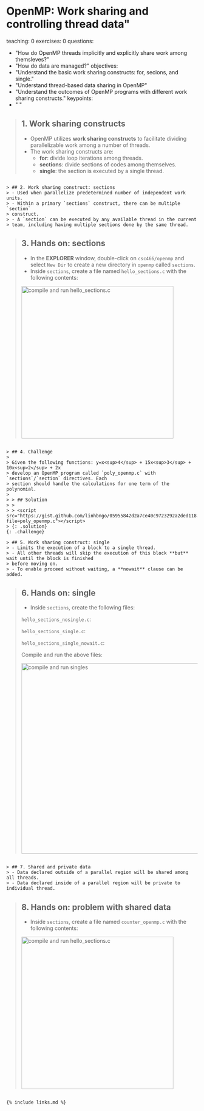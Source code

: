 
# OpenMP: Work sharing and controlling thread data"
teaching: 0
exercises: 0
questions:
- "How do OpenMP threads implicitly and explicitly share work among themsleves?"
- "How do data are managed?"
objectives:
- "Understand the basic work sharing constructs: for, secions, and single."
- "Understand thread-based data sharing in OpenMP"
- "Understand the outcomes of OpenMP programs with different work sharing constructs."
keypoints:
- " "


> ## 1. Work sharing constructs
> - OpenMP utilizes **work sharing constructs** to facilitate dividing 
> parallelizable work among a number of threads. 
> - The work sharing constructs are:
>   - **for**: divide loop iterations among threads. 
>   - **sections**: divide sections of codes among themselves. 
>   - **single**: the section is executed by a single thread. 
```

> ## 2. Work sharing construct: sections
> - Used when parallelize predetermined number of independent work units. 
> - Within a primary `sections` construct, there can be multiple `section`
> construct. 
> - A `section` can be executed by any available thread in the current 
> team, including having multiple sections done by the same thread. 
```

> ## 3. Hands on: sections
>
> - In the **EXPLORER** window, double-click on `csc466/openmp` and select 
> `New Dir` to create a new directory in `openmp` called `sections`. 
> - Inside `sections`, create a file named `hello_sections.c` with the
> following contents:
>
> <script src="https://gist.github.com/linhbngo/05955842d2a7ce40c9723292a2ded118.js?file=hello_sections.c"></script>
> 
> <img src="../assets/figure/06-work-sharing/work_01.png" alt="compile and run hello_sections.c" style="height:400px">
```

> ## 4. Challenge
> 
> Given the following functions: y=x<sup>4</sup> + 15x<sup>3</sup> + 10x<sup>2</sup> + 2x  
> develop an OpenMP program called `poly_openmp.c` with `sections`/`section` directives. Each
> section should handle the calculations for one term of the polynomial. 
>  
> > ## Solution
> > 
> > <script src="https://gist.github.com/linhbngo/05955842d2a7ce40c9723292a2ded118.js?file=poly_openmp.c"></script>
> {: .solution}
{: .challenge}

> ## 5. Work sharing construct: single
> - Limits the execution of a block to a single thread. 
> - All other threads will skip the execution of this block **but** wait until the block is finished
> before moving on. 
> - To enable proceed without waiting, a **nowait** clause can be added. 
```

> ## 6. Hands on: single
>
> - Inside `sections`, create the following files: 
>
> `hello_sections_nosingle.c`: 
>
> <script src="https://gist.github.com/linhbngo/05955842d2a7ce40c9723292a2ded118.js?file=hello_sections_nosingle.c"></script>
> 
> `hello_sections_single.c`: 
> 
> <script src="https://gist.github.com/linhbngo/05955842d2a7ce40c9723292a2ded118.js?file=hello_sections_single.c"></script>
> 
> `hello_sections_single_nowait.c`: 
>
> <script src="https://gist.github.com/linhbngo/05955842d2a7ce40c9723292a2ded118.js?file=hello_sections_single_nowait.c"></script>
>
> Compile and run the above files:
> 
> <img src="../assets/figure/06-work-sharing/work_02.png" alt="compile and run singles" style="height:500px">
```

> ## 7. Shared and private data
> - Data declared outside of a parallel region will be shared among all threads.  
> - Data declared inside of a parallel region will be private to individual thread. 
```

> ## 8. Hands on: problem with shared data
>
> - Inside `sections`, create a file named `counter_openmp.c` with the
> following contents:
>
> <script src="https://gist.github.com/linhbngo/05955842d2a7ce40c9723292a2ded118.js?file=counter_openmp.c"></script>
> 
> <img src="../assets/figure/06-work-sharing/work_03.png" alt="compile and run hello_sections.c" style="height:400px">
```

{% include links.md %}
